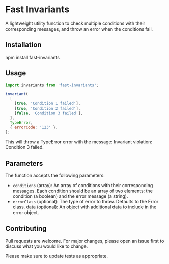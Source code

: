 # Fast Invariants

A lightweight utility function to check multiple conditions with their corresponding messages, and throw an error when the conditions fail.

## Installation

npm install fast-invariants

## Usage

```javascript
import invariants from 'fast-invariants';

invariant(
  [
    [true, 'Condition 1 failed'],
    [true, 'Condition 2 failed'],
    [false, 'Condition 3 failed'],
  ],
  TypeError,
  { errorCode: '123' },
);
```

This will throw a TypeError error with the message: Invariant violation: Condition 3 failed.

## Parameters

The function accepts the following parameters:

- `conditions` (array): An array of conditions with their corresponding messages. Each condition should be an array of two elements: the condition (a boolean) and the error message (a string).
- `errorClass` (optional): The type of error to throw. Defaults to the Error class.
  data (optional): An object with additional data to include in the error object.

## Contributing

Pull requests are welcome. For major changes, please open an issue first to discuss what you would like to change.

Please make sure to update tests as appropriate.
